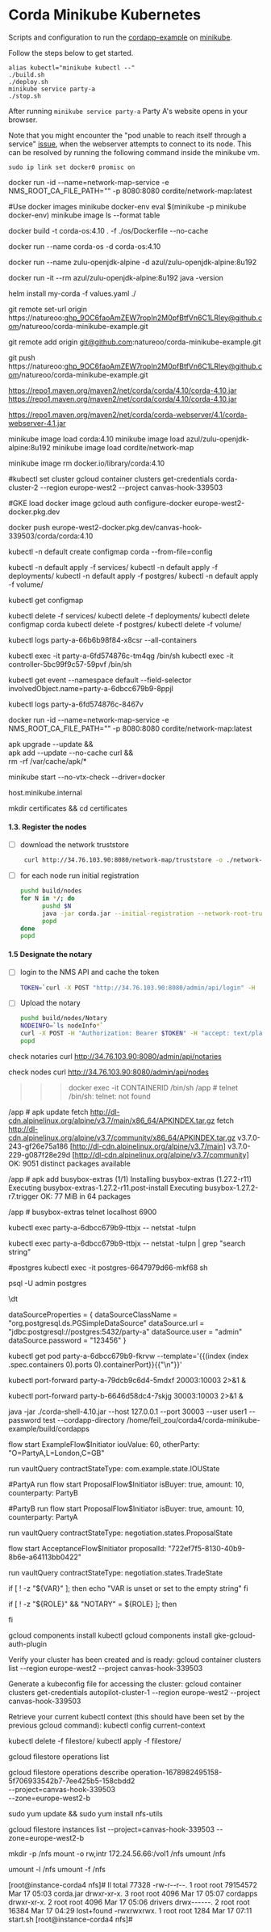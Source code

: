 # Corda Minikube Kubernetes

Scripts and configuration to run the [cordapp-example](https://github.com/corda/cordapp-example) on [minikube](https://github.com/kubernetes/minikube).

Follow the steps below to get started.
```
alias kubectl="minikube kubectl --"
./build.sh
./deploy.sh
minikube service party-a
./stop.sh
```

After running `minikube service party-a` Party A's website opens in your 
browser.

Note that you might encounter the "pod unable to reach itself through a
service" [issue](https://github.com/kubernetes/minikube/issues/1568), when 
the webserver attempts to connect to its node. This can be resolved by 
running the following command inside the minikube vm.

```
sudo ip link set docker0 promisc on
```


docker run  -id  --name=network-map-service -e NMS_ROOT_CA_FILE_PATH="" -p 8080:8080 cordite/network-map:latest

#Use docker images
minikube docker-env
eval $(minikube -p minikube docker-env)
minikube image ls --format table


docker build -t corda-os:4.10 . -f ./os/Dockerfile --no-cache


docker run --name corda-os -d corda-os:4.10


docker run --name zulu-openjdk-alpine -d azul/zulu-openjdk-alpine:8u192

docker run -it --rm azul/zulu-openjdk-alpine:8u192 java -version


helm install my-corda -f values.yaml ./

git remote set-url origin https://natureoo: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@github.com/natureoo/corda-minikube-example.git

git remote add origin git@github.com:natureoo/corda-minikube-example.git

git push https://natureoo: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@github.com/natureoo/corda-minikube-example.git

https://repo1.maven.org/maven2/net/corda/corda/4.10/corda-4.10.jar
https://repo1.maven.org/maven2/net/corda/corda/4.10/corda-4.10.jar

https://repo1.maven.org/maven2/net/corda/corda-webserver/4.1/corda-webserver-4.1.jar

minikube image load corda:4.10
minikube image load azul/zulu-openjdk-alpine:8u192
minikube image load cordite/network-map

minikube image rm docker.io/library/corda:4.10

#kubectl set cluster
gcloud container clusters get-credentials corda-cluster-2 --region europe-west2 --project canvas-hook-339503

#GKE load docker image
gcloud auth configure-docker europe-west2-docker.pkg.dev

docker push europe-west2-docker.pkg.dev/canvas-hook-339503/corda/corda:4.10



kubectl -n default create configmap corda --from-file=config

kubectl -n default apply -f services/
kubectl -n default apply -f deployments/
kubectl -n default apply -f postgres/
kubectl -n default apply -f volume/


kubectl get configmap

kubectl delete -f services/
kubectl delete -f deployments/
kubectl delete configmap corda
kubectl delete -f postgres/
kubectl delete -f volume/




kubectl logs party-a-66b6b98f84-x8csr --all-containers

kubectl exec -it party-a-6fd574876c-tm4qg  /bin/sh
kubectl exec -it controller-5bc99f9c57-59pvf  /bin/sh

kubectl get event --namespace default --field-selector involvedObject.name=party-a-6dbcc679b9-8ppjl

kubectl logs party-a-6fd574876c-8467v

docker run -id --name=network-map-service -e NMS_ROOT_CA_FILE_PATH="" -p 8080:8080 cordite/network-map:latest

apk upgrade --update && \
apk add --update --no-cache curl && \
rm -rf /var/cache/apk/*


minikube start --no-vtx-check --driver=docker


host.minikube.internal


mkdir certificates && cd certificates

#### 1.3. Register the nodes
- [ ] download the network truststore

    ```bash 
     curl http://34.76.103.90:8080/network-map/truststore -o ./network-truststore.jks
    ```
- [ ] for each node run initial registration

  ```bash
  pushd build/nodes
  for N in */; do
        pushd $N
        java -jar corda.jar --initial-registration --network-root-truststore ./certificates/network-truststore.jks --network-root-truststore-password trustpass
        popd
  done
  popd
  ```

#### 1.5 Designate the notary
- [ ] login to the NMS API and cache the token

  ```bash
  TOKEN=`curl -X POST "http://34.76.103.90:8080/admin/api/login" -H  "accept: text/plain" -H  "Content-Type: application/json" -d "{  \"user\": \"sa\",  \"password\": \"admin\"}"`
  ```


- [ ] Upload the notary

    ```bash
    pushd build/nodes/Notary
    NODEINFO=`ls nodeInfo*`
    curl -X POST -H "Authorization: Bearer $TOKEN" -H "accept: text/plain" -H "Content-Type: application/octet-stream" --data-binary @$NODEINFO http://34.76.103.90:8080/admin/api/notaries/validating
    popd


check notaries
curl http://34.76.103.90:8080/admin/api/notaries

check nodes
curl http://34.76.103.90:8080/admin/api/nodes



>>> docker exec -it CONTAINERID /bin/sh
/app # telnet
/bin/sh: telnet: not found

/app # apk update
fetch http://dl-cdn.alpinelinux.org/alpine/v3.7/main/x86_64/APKINDEX.tar.gz
fetch http://dl-cdn.alpinelinux.org/alpine/v3.7/community/x86_64/APKINDEX.tar.gz
v3.7.0-243-gf26e75a186 [http://dl-cdn.alpinelinux.org/alpine/v3.7/main]
v3.7.0-229-g087f28e29d [http://dl-cdn.alpinelinux.org/alpine/v3.7/community]
OK: 9051 distinct packages available

/app # apk add busybox-extras
(1/1) Installing busybox-extras (1.27.2-r11)
Executing busybox-extras-1.27.2-r11.post-install
Executing busybox-1.27.2-r7.trigger
OK: 77 MiB in 64 packages

/app # busybox-extras telnet localhost 6900


kubectl exec party-a-6dbcc679b9-ttbjx -- netstat -tulpn

kubectl exec party-a-6dbcc679b9-ttbjx -- netstat -tulpn | grep "search string"



#postgres
kubectl exec -it postgres-6647979d66-mkf68 sh


psql -U admin postgres


\dt


dataSourceProperties = {
dataSourceClassName = "org.postgresql.ds.PGSimpleDataSource"
dataSource.url = "jdbc:postgresql://postgres:5432/party-a"
dataSource.user = "admin"
dataSource.password = "123456"
}

kubectl get pod party-a-6dbcc679b9-fkrvw --template='{{(index (index .spec.containers 0).ports 0).containerPort}}{{"\n"}}'

kubectl port-forward party-a-79dcb9c6d4-5mdxf 20003:10003  2>&1 &

kubectl port-forward party-b-6646d58dc4-7skjg 30003:10003  2>&1 &




java -jar ./corda-shell-4.10.jar --host 127.0.0.1 --port 30003 --user user1 --password test --cordapp-directory /home/feil_zou/corda4/corda-minikube-example/build/cordapps

flow start ExampleFlow$Initiator iouValue: 60, otherParty: "O=PartyA,L=London,C=GB"

run vaultQuery contractStateType: com.example.state.IOUState


#PartyA run
flow start ProposalFlow$Initiator isBuyer: true, amount: 10, counterparty: PartyB

#PartyB run
flow start ProposalFlow$Initiator isBuyer: true, amount: 10, counterparty: PartyA


run vaultQuery contractStateType: negotiation.states.ProposalState

flow start AcceptanceFlow$Initiator proposalId: "722ef7f5-8130-40b9-8b6e-a64113bb0422"

run vaultQuery contractStateType: negotiation.states.TradeState


if [ ! -z "${VAR}" ]; then
echo "VAR is unset or set to the empty string"
fi

if [ ! -z "${ROLE}" &&  "NOTARY" = ${ROLE} ]; then

fi



gcloud components install kubectl
gcloud components install gke-gcloud-auth-plugin


Verify your cluster has been created and is ready:
gcloud container clusters list  --region europe-west2 --project canvas-hook-339503

Generate a kubeconfig file for accessing the cluster:
gcloud container clusters get-credentials autopilot-cluster-1 --region europe-west2 --project canvas-hook-339503

Retrieve your current kubectl context (this should have been set by the previous gcloud command):
kubectl config current-context


kubectl delete -f filestore/
kubectl apply -f filestore/

gcloud filestore operations list

gcloud filestore operations describe operation-1678982495158-5f706933542b7-7ee425b5-158cbdd2 \
--project=canvas-hook-339503 \
--zone=europe-west2-b

sudo yum update &&
sudo yum install nfs-utils

gcloud filestore instances list --project=canvas-hook-339503 --zone=europe-west2-b

mkdir -p /nfs
mount -o rw,intr 172.24.56.66:/vol1 /nfs
umount /nfs

umount -l /nfs
umount -f /nfs

[root@instance-corda4 nfs]# ll
total 77328
-rw-r--r--. 1 root root 79154572 Mar 17 05:03 corda.jar
drwxr-xr-x. 3 root root     4096 Mar 17 05:07 cordapps
drwxr-xr-x. 2 root root     4096 Mar 17 05:06 drivers
drwx------. 2 root root    16384 Mar 17 04:29 lost+found
-rwxrwxrwx. 1 root root     1284 Mar 17 07:11 start.sh
[root@instance-corda4 nfs]#

